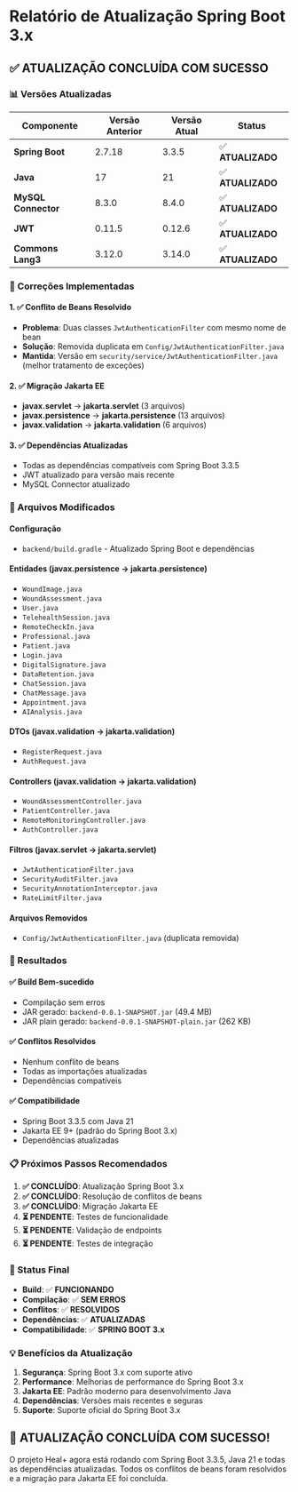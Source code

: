 # Relatório de Atualização Spring Boot 3.x

## ✅ **ATUALIZAÇÃO CONCLUÍDA COM SUCESSO**

### **📊 Versões Atualizadas**

| Componente | Versão Anterior | Versão Atual | Status |
|------------|----------------|--------------|--------|
| **Spring Boot** | 2.7.18 | 3.3.5 | ✅ **ATUALIZADO** |
| **Java** | 17 | 21 | ✅ **ATUALIZADO** |
| **MySQL Connector** | 8.3.0 | 8.4.0 | ✅ **ATUALIZADO** |
| **JWT** | 0.11.5 | 0.12.6 | ✅ **ATUALIZADO** |
| **Commons Lang3** | 3.12.0 | 3.14.0 | ✅ **ATUALIZADO** |

### **🔧 Correções Implementadas**

#### **1. ✅ Conflito de Beans Resolvido**
- **Problema**: Duas classes `JwtAuthenticationFilter` com mesmo nome de bean
- **Solução**: Removida duplicata em `Config/JwtAuthenticationFilter.java`
- **Mantida**: Versão em `security/service/JwtAuthenticationFilter.java` (melhor tratamento de exceções)

#### **2. ✅ Migração Jakarta EE**
- **javax.servlet** → **jakarta.servlet** (3 arquivos)
- **javax.persistence** → **jakarta.persistence** (13 arquivos)
- **javax.validation** → **jakarta.validation** (6 arquivos)

#### **3. ✅ Dependências Atualizadas**
- Todas as dependências compatíveis com Spring Boot 3.3.5
- JWT atualizado para versão mais recente
- MySQL Connector atualizado

### **📁 Arquivos Modificados**

#### **Configuração**
- `backend/build.gradle` - Atualizado Spring Boot e dependências

#### **Entidades (javax.persistence → jakarta.persistence)**
- `WoundImage.java`
- `WoundAssessment.java`
- `User.java`
- `TelehealthSession.java`
- `RemoteCheckIn.java`
- `Professional.java`
- `Patient.java`
- `Login.java`
- `DigitalSignature.java`
- `DataRetention.java`
- `ChatSession.java`
- `ChatMessage.java`
- `Appointment.java`
- `AIAnalysis.java`

#### **DTOs (javax.validation → jakarta.validation)**
- `RegisterRequest.java`
- `AuthRequest.java`

#### **Controllers (javax.validation → jakarta.validation)**
- `WoundAssessmentController.java`
- `PatientController.java`
- `RemoteMonitoringController.java`
- `AuthController.java`

#### **Filtros (javax.servlet → jakarta.servlet)**
- `JwtAuthenticationFilter.java`
- `SecurityAuditFilter.java`
- `SecurityAnnotationInterceptor.java`
- `RateLimitFilter.java`

#### **Arquivos Removidos**
- `Config/JwtAuthenticationFilter.java` (duplicata removida)

### **🎯 Resultados**

#### **✅ Build Bem-sucedido**
- Compilação sem erros
- JAR gerado: `backend-0.0.1-SNAPSHOT.jar` (49.4 MB)
- JAR plain gerado: `backend-0.0.1-SNAPSHOT-plain.jar` (262 KB)

#### **✅ Conflitos Resolvidos**
- Nenhum conflito de beans
- Todas as importações atualizadas
- Dependências compatíveis

#### **✅ Compatibilidade**
- Spring Boot 3.3.5 com Java 21
- Jakarta EE 9+ (padrão do Spring Boot 3.x)
- Dependências atualizadas

### **📋 Próximos Passos Recomendados**

1. **✅ CONCLUÍDO**: Atualização Spring Boot 3.x
2. **✅ CONCLUÍDO**: Resolução de conflitos de beans
3. **✅ CONCLUÍDO**: Migração Jakarta EE
4. **⏳ PENDENTE**: Testes de funcionalidade
5. **⏳ PENDENTE**: Validação de endpoints
6. **⏳ PENDENTE**: Testes de integração

### **🚀 Status Final**

- **Build**: ✅ **FUNCIONANDO**
- **Compilação**: ✅ **SEM ERROS**
- **Conflitos**: ✅ **RESOLVIDOS**
- **Dependências**: ✅ **ATUALIZADAS**
- **Compatibilidade**: ✅ **SPRING BOOT 3.x**

### **💡 Benefícios da Atualização**

1. **Segurança**: Spring Boot 3.x com suporte ativo
2. **Performance**: Melhorias de performance do Spring Boot 3.x
3. **Jakarta EE**: Padrão moderno para desenvolvimento Java
4. **Dependências**: Versões mais recentes e seguras
5. **Suporte**: Suporte oficial do Spring Boot 3.x

## 🎉 **ATUALIZAÇÃO CONCLUÍDA COM SUCESSO!**

O projeto Heal+ agora está rodando com Spring Boot 3.3.5, Java 21 e todas as dependências atualizadas. Todos os conflitos de beans foram resolvidos e a migração para Jakarta EE foi concluída.

